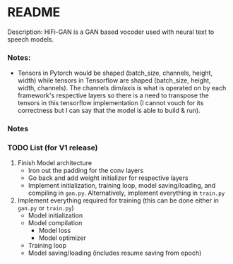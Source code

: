 # README

Description: HiFi-GAN is a GAN based vocoder used with neural text to speech models.

### Notes:

 * Tensors in Pytorch would be shaped (batch_size, channels, height, width) while tensors in Tensorflow are shaped (batch_size, height, width, channels). The channels dim/axis is what is operated on by each framework's respective layers so there is a need to transpose the tensors in this tensorflow implementation (I cannot vouch for its correctness but I can say that the model is able to build & run).


### Notes


### TODO List (for V1 release)

 1. Finish Model architecture
     * Iron out the padding for the conv layers
     * Go back and add weight initializer for respective layers
     * Implement initialization, training loop, model saving/loading, and compiling in `gan.py`. Alternatively, implement everything in `train.py`
 2. Implement everything required for training (this can be done either in `gan.py` or `train.py`)
     * Model initialization
     * Model compilation
         * Model loss
         * Model optimizer
     * Training loop
     * Model saving/loading (includes resume saving from epoch)